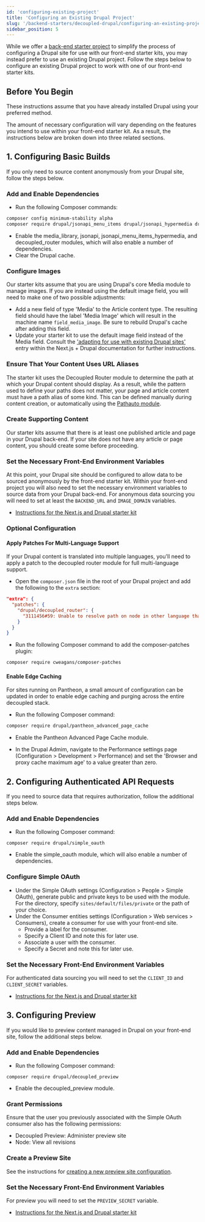 ```yaml
---
id: 'configuring-existing-project'
title: 'Configuring an Existing Drupal Project'
slug: '/backend-starters/decoupled-drupal/configuring-an-existing-project'
sidebar_position: 5
---
```


While we offer a [back-end starter project](./creating-a-new-project) to
simplify the process of configuring a Drupal site for use with our front-end
starter kits, you may instead prefer to use an existing Drupal project. Follow
the steps below to configure an existing Drupal project to work with one of our
front-end starter kits.

## Before You Begin

These instructions assume that you have already installed Drupal using your
preferred method.

The amount of necessary configuration will vary depending on the features you
intend to use within your front-end starter kit. As a result, the instructions
below are broken down into three related sections.

## 1. Configuring Basic Builds

If you only need to source content anonymously from your Drupal site, follow the
steps below.

### Add and Enable Dependencies

- Run the following Composer commands:

```bash
composer config minimum-stability alpha
composer require drupal/jsonapi_menu_items drupal/jsonapi_hypermedia drupal/decoupled_router
```

- Enable the media_library, jsonapi, jsonapi_menu_items_hypermedia, and
  decoupled_router modules, which will also enable a number of dependencies.
- Clear the Drupal cache.

### Configure Images

Our starter kits assume that you are using Drupal's core Media module to manage
images. If you are instead using the default image field, you will need to make
one of two possible adjustments:

- Add a new field of type 'Media' to the Article content type. The resulting
  field should have the label 'Media Image' which will result in the machine
  name `field_media_image`. Be sure to rebuild Drupal's cache after adding this
  field.
- Update your starter kit to use the default image field instead of the Media
  field. Consult the
  ['adapting for use with existing Drupal sites'](../../frontend-starters/nextjs/nextjs-drupal/troubleshooting#adapting-for-use-with-existing-drupal-sites)
  entry within the Next.js + Drupal documentation for further instructions.

### Ensure That Your Content Uses URL Aliases

The starter kit uses the Decoupled Router module to determine the path at which
your Drupal content should display. As a result, while the pattern used to
define your paths does not matter, your page and article content must have a
path alias of some kind. This can be defined manually during content creation,
or automatically using the
[Pathauto module](https://www.drupal.org/project/pathauto).

### Create Supporting Content

Our starter kits assume that there is at least one published article and page in
your Drupal back-end. If your site does not have any article or page content,
you should create some before proceeding.

### Set the Necessary Front-End Environment Variables

At this point, your Drupal site should be configured to allow data to be sourced
anonymously by the front-end starter kit. Within your front-end project you will
also need to set the necessary environment variables to source data from your
Drupal back-end. For anonymous data sourcing you will need to set at least the
`BACKEND_URL` and `IMAGE_DOMAIN` variables.

- [Instructions for the Next.js and Drupal starter kit](../../frontend-starters/nextjs/nextjs-drupal/setting-environment-variables)

### Optional Configuration

#### Apply Patches For Multi-Language Support

If your Drupal content is translated into multiple languages, you'll need to
apply a patch to the decoupled router module for full multi-language support.

- Open the `composer.json` file in the root of your Drupal project and add the
  following to the `extra` section:

```json
"extra": {
  "patches": {
    "drupal/decoupled_router": {
      "3111456#59: Unable to resolve path on node in other language than default": "https://www.drupal.org/files/issues/2022-12-01/decouple_router-3111456-resolve-language-issue-58--get-translation.patch"
    }
  }
}
```

- Run the following Composer command to add the composer-patches plugin:

```bash
composer require cweagans/composer-patches
```

#### Enable Edge Caching

For sites running on Pantheon, a small amount of configuration can be updated in
order to enable edge caching and purging across the entire decoupled stack.

- Run the following Composer command:

```bash
composer require drupal/pantheon_advanced_page_cache
```

- Enable the Pantheon Advanced Page Cache module.

- In the Drupal Admim, navigate to the Performance settings page
  (Configuration > Development > Performance) and set the 'Browser and proxy
  cache maximum age' to a value greater than zero.

## 2. Configuring Authenticated API Requests

If you need to source data that requires authorization, follow the additional
steps below.

### Add and Enable Dependencies

- Run the following Composer command:

```
composer require drupal/simple_oauth
```

- Enable the simple_oauth module, which will also enable a number of
  dependencies.

### Configure Simple OAuth

- Under the Simple OAuth settings (Configuration > People > Simple OAuth),
  generate public and private keys to be used with the module. For the
  directory, specify `sites/default/files/private` or the path of your choice.
- Under the Consumer entities settings (Configuration > Web services >
  Consumers), create a consumer for use with your front-end site.
  - Provide a label for the consumer.
  - Specify a Client ID and note this for later use.
  - Associate a user with the consumer.
  - Specify a Secret and note this for later use.

### Set the Necessary Front-End Environment Variables

For authenticated data sourcing you will need to set the `CLIENT_ID` and
`CLIENT_SECRET` variables.

- [Instructions for the Next.js and Drupal starter kit](../../frontend-starters/nextjs/nextjs-drupal/setting-environment-variables)

## 3. Configuring Preview

If you would like to preview content managed in Drupal on your front-end site,
follow the additional steps below.

### Add and Enable Dependencies

- Run the following Composer command:

```
composer require drupal/decoupled_preview
```

- Enable the decoupled_preview module.

### Grant Permissions

Ensure that the user you previously associated with the Simple OAuth consumer
also has the following permissions:

- Decoupled Preview: Administer preview site
- Node: View all revisions

### Create a Preview Site

See the instructions for
[creating a new preview site configuration](../../backend-starters/decoupled-drupal/configuring-preview-site#creating-a-new-preview-site-configuration).

### Set the Necessary Front-End Environment Variables

For preview you will need to set the `PREVIEW_SECRET` variable.

- [Instructions for the Next.js and Drupal starter kit](../../frontend-starters/nextjs/nextjs-drupal/setting-environment-variables)
